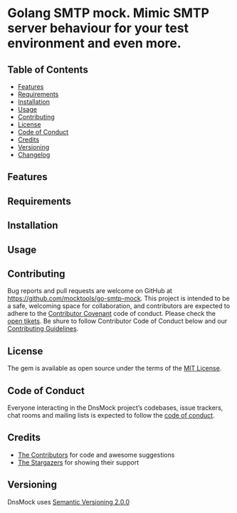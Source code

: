 # Golang SMTP mock. Mimic SMTP server behaviour for your test environment and even more.

## Table of Contents

- [Features](#features)
- [Requirements](#requirements)
- [Installation](#installation)
- [Usage](#usage)
- [Contributing](#contributing)
- [License](#license)
- [Code of Conduct](#code-of-conduct)
- [Credits](#credits)
- [Versioning](#versioning)
- [Changelog](CHANGELOG.md)

## Features

## Requirements

## Installation

## Usage

## Contributing

Bug reports and pull requests are welcome on GitHub at https://github.com/mocktools/go-smtp-mock. This project is intended to be a safe, welcoming space for collaboration, and contributors are expected to adhere to the [Contributor Covenant](http://contributor-covenant.org) code of conduct. Please check the [open tikets](https://github.com/mocktools/go-smtp-mock/issues). Be shure to follow Contributor Code of Conduct below and our [Contributing Guidelines](CONTRIBUTING.md).

## License

The gem is available as open source under the terms of the [MIT License](https://opensource.org/licenses/MIT).

## Code of Conduct

Everyone interacting in the DnsMock project’s codebases, issue trackers, chat rooms and mailing lists is expected to follow the [code of conduct](CODE_OF_CONDUCT.md).

## Credits

- [The Contributors](https://github.com/mocktools/go-smtp-mock/graphs/contributors) for code and awesome suggestions
- [The Stargazers](https://github.com/mocktools/go-smtp-mock/stargazers) for showing their support

## Versioning

DnsMock uses [Semantic Versioning 2.0.0](https://semver.org)

